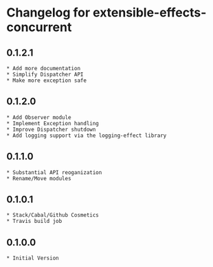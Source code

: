 # Changelog for extensible-effects-concurrent

## 0.1.2.1
	* Add more documentation
	* Simplify Dispatcher API
	* Make more exception safe

## 0.1.2.0

	* Add Observer module
	* Implement Exception handling
	* Improve Dispatcher shutdown
	* Add logging support via the logging-effect library

## 0.1.1.0

	* Substantial API reoganization
	* Rename/Move modules

## 0.1.0.1

	* Stack/Cabal/Github Cosmetics
	* Travis build job

## 0.1.0.0

	* Initial Version
